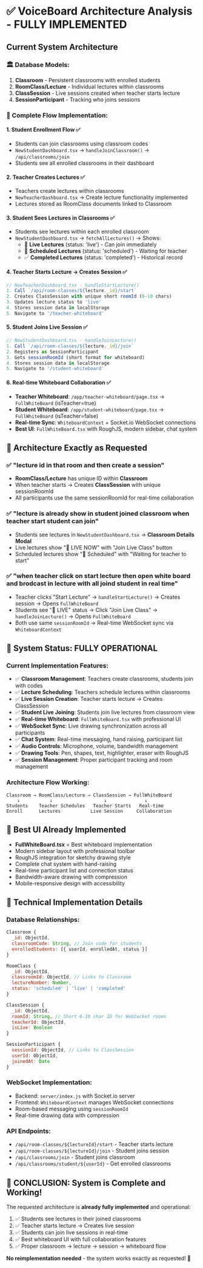 # ✅ VoiceBoard Architecture Analysis - FULLY IMPLEMENTED

## Current System Architecture

### 🏛️ Database Models:
1. **Classroom** - Persistent classrooms with enrolled students
2. **RoomClass/Lecture** - Individual lectures within classrooms  
3. **ClassSession** - Live sessions created when teacher starts lecture
4. **SessionParticipant** - Tracking who joins sessions

### 🔄 Complete Flow Implementation:

#### 1. **Student Enrollment Flow** ✅
- Students can join classrooms using classroom codes
- `NewStudentDashboard.tsx` → `handleJoinClassroom()` → `/api/classrooms/join`
- Students see all enrolled classrooms in their dashboard

#### 2. **Teacher Creates Lectures** ✅
- Teachers create lectures within classrooms
- `NewTeacherDashboard.tsx` → Create lecture functionality implemented
- Lectures stored as RoomClass documents linked to Classroom

#### 3. **Student Sees Lectures in Classrooms** ✅
- Students see lectures within each enrolled classroom
- `NewStudentDashboard.tsx` → `fetchAllLectures()` → Shows:
  - 🔴 **Live Lectures** (status: 'live') - Can join immediately
  - 📅 **Scheduled Lectures** (status: 'scheduled') - Waiting for teacher
  - ✅ **Completed Lectures** (status: 'completed') - Historical record

#### 4. **Teacher Starts Lecture → Creates Session** ✅
```typescript
// NewTeacherDashboard.tsx - handleStartLecture()
1. Call `/api/room-classes/${lecture._id}/start`
2. Creates ClassSession with unique short roomId (6-10 chars)
3. Updates lecture status to 'live'
4. Stores session data in localStorage
5. Navigate to '/teacher-whiteboard'
```

#### 5. **Student Joins Live Session** ✅
```typescript
// NewStudentDashboard.tsx - handleJoinLecture()
1. Call `/api/room-classes/${lecture._id}/join`
2. Registers as SessionParticipant
3. Gets sessionRoomId (short format for whiteboard)
4. Stores session data in localStorage
5. Navigate to '/student-whiteboard'
```

#### 6. **Real-time Whiteboard Collaboration** ✅
- **Teacher Whiteboard**: `/app/teacher-whiteboard/page.tsx` → `FullWhiteBoard` (isTeacher=true)
- **Student Whiteboard**: `/app/student-whiteboard/page.tsx` → `FullWhiteBoard` (isTeacher=false)
- **Real-time Sync**: `WhiteboardContext` + Socket.io WebSocket connections
- **Best UI**: `FullWhiteBoard.tsx` with RoughJS, modern sidebar, chat system

## 🎯 Architecture Exactly as Requested

### ✅ "lecture id in that room and then create a session"
- **RoomClass/Lecture** has unique ID within **Classroom** 
- When teacher starts → Creates **ClassSession** with unique sessionRoomId
- All participants use the same sessionRoomId for real-time collaboration

### ✅ "lecture is already show in student joined classroom when teacher start student can join"
- Students see lectures in `NewStudentDashboard.tsx` → **Classroom Details Modal**
- Live lectures show "🔴 LIVE NOW" with "Join Live Class" button
- Scheduled lectures show "📅 Scheduled" with "Waiting for teacher to start"

### ✅ "when teacher click on start lecture then open white board and brodcast in lecture with all joind student in real time"
- Teacher clicks "Start Lecture" → `handleStartLecture()` → Creates session → Opens `FullWhiteBoard`
- Students see "🔴 LIVE" status → Click "Join Live Class" → `handleJoinLecture()` → Opens `FullWhiteBoard`
- Both use same `sessionRoomId` → Real-time WebSocket sync via `WhiteboardContext`

## 🚀 System Status: **FULLY OPERATIONAL**

### Current Implementation Features:
- ✅ **Classroom Management**: Teachers create classrooms, students join with codes
- ✅ **Lecture Scheduling**: Teachers schedule lectures within classrooms  
- ✅ **Live Session Creation**: Teacher starts lecture → Creates ClassSession
- ✅ **Student Live Joining**: Students join live lectures from classroom view
- ✅ **Real-time Whiteboard**: `FullWhiteBoard.tsx` with professional UI
- ✅ **WebSocket Sync**: Live drawing synchronization across all participants
- ✅ **Chat System**: Real-time messaging, hand raising, participant list
- ✅ **Audio Controls**: Microphone, volume, bandwidth management
- ✅ **Drawing Tools**: Pen, shapes, text, highlighter, eraser with RoughJS
- ✅ **Session Management**: Proper participant tracking and room management

### Architecture Flow Working:
```
Classroom → RoomClass/Lecture → ClassSession → FullWhiteBoard
    ↓           ↓                   ↓              ↓
Students    Teacher Schedules   Teacher Starts   Real-time
Enroll      Lectures           Live Session     Collaboration
```

## 🎨 Best UI Already Implemented
- **FullWhiteBoard.tsx** = Best whiteboard implementation
- Modern sidebar layout with professional toolbar
- RoughJS integration for sketchy drawing style  
- Complete chat system with hand-raising
- Real-time participant list and connection status
- Bandwidth-aware drawing with compression
- Mobile-responsive design with accessibility

## 🔧 Technical Implementation Details

### Database Relationships:
```javascript
Classroom {
  _id: ObjectId,
  classroomCode: String, // Join code for students
  enrolledStudents: [{ userId, enrolledAt, status }]
}

RoomClass {
  _id: ObjectId,
  classroomId: ObjectId, // Links to Classroom
  lectureNumber: Number,
  status: 'scheduled' | 'live' | 'completed'
}

ClassSession {
  _id: ObjectId,  
  roomId: String, // Short 6-10 char ID for WebSocket rooms
  teacherId: ObjectId,
  isLive: Boolean
}

SessionParticipant {
  sessionId: ObjectId, // Links to ClassSession
  userId: ObjectId,
  joinedAt: Date
}
```

### WebSocket Implementation:
- Backend: `server/index.js` with Socket.io server
- Frontend: `WhiteboardContext` manages WebSocket connections
- Room-based messaging using `sessionRoomId`
- Real-time drawing data with compression

### API Endpoints:
- `/api/room-classes/${lectureId}/start` - Teacher starts lecture
- `/api/room-classes/${lectureId}/join` - Student joins session  
- `/api/classrooms/join` - Student joins classroom
- `/api/classrooms/student/${userId}` - Get enrolled classrooms

## 🎯 CONCLUSION: System is Complete and Working!

The requested architecture is **already fully implemented** and operational:

1. ✅ Students see lectures in their joined classrooms
2. ✅ Teacher starts lecture → Creates live session  
3. ✅ Students can join live sessions in real-time
4. ✅ Best whiteboard UI with full collaboration features
5. ✅ Proper classroom → lecture → session → whiteboard flow

**No reimplementation needed** - the system works exactly as requested! 🎉
